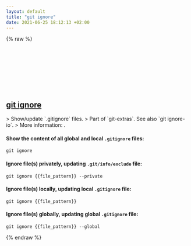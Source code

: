 ```yaml
---
layout: default
title: "git ignore"
date: 2021-06-25 18:12:13 +02:00
---
```

{% raw %}
<h2 id="git-ignore">
  <a href="/en/common/git-ignore.html">git ignore</a> <a href="#git-ignore"><svg class="icon">
    <use href="/assets/images/unicode_sprite.svg#link" />
  </svg></a>
</h2>
> Show/update `.gitignore` files.
> Part of `git-extras`. See also `git ignore-io`.
> More information: <https://github.com/tj/git-extras/blob/master/Commands.md#git-ignore>.

#### Show the content of all global and local `.gitignore` files:
```shell
git ignore
```
#### Ignore file(s) privately, updating `.git/info/exclude` file:
```shell
git ignore {{file_pattern}} --private
```
#### Ignore file(s) locally, updating local `.gitignore` file:
```shell
git ignore {{file_pattern}}
```
#### Ignore file(s) globally, updating global `.gitignore` file:
```shell
git ignore {{file_pattern}} --global
```
{% endraw %}
